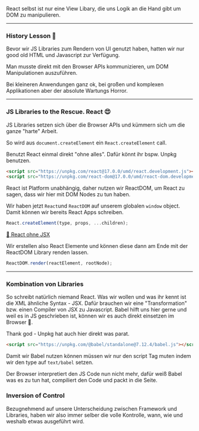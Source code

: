 React selbst ist nur eine View Libary,
die uns Logik an die Hand gibt um DOM zu manipulieren.

---

### History Lesson 👀

Bevor wir JS Libraries zum Rendern von UI genutzt haben,
hatten wir nur good old HTML und Javascript zur Verfügung.

Man musste direkt mit den Browser APIs kommunizieren, um
DOM Manipulationen auszuführen.

Bei kleineren Anwendungen ganz ok, bei großen und komplexen
Applikationen aber der absolute Wartungs Horror.

---

### JS Libraries to the Rescue. React 😍

JS Libraries setzen sich über die Browser APIs und kümmern sich um die ganze "harte" Arbeit.

So wird aus `document.createElement` ein `React.createElement` call.

Benutzt React einmal direkt "ohne alles".
Dafür könnt ihr bspw. Unpkg benutzen.

```html
<script src="https://unpkg.com/react@17.0.0/umd/react.development.js"></script>
<script src="https://unpkg.com/react-dom@17.0.0/umd/react-dom.development.js"></script>
```

React ist Platform unabhängig, daher nutzen wir ReactDOM, um React zu sagen,
dass wir hier mit DOM Nodes zu tun haben.

Wir haben jetzt `React`und `ReactDOM` auf unserem globalen `window` object.
Damit können wir bereits React Apps schreiben.

```javascript
React.createElement(type, props, ...children);
```

[📜 React ohne JSX](https://reactjs.org/docs/react-without-jsx.html)

Wir erstellen also React Elemente und
können diese dann am Ende mit der ReactDOM Library renden lassen.

```javascript
ReactDOM.render(reactElement, rootNode);
```

---

### Kombination von Libraries

So schreibt natürlich niemand React.
Was wir wollen und was ihr kennt ist die XML ähnliche Syntax - JSX. Dafür brauchen wir eine "Transformation" bzw. einen Compiler von JSX zu Javascript. Babel hilft uns hier gerne und weil es in JS geschrieben ist, können wir es auch direkt einsetzen im Browser 🤯.

Thank god - Unpkg hat auch hier direkt was parat.

```html
<script src="https://unpkg.com/@babel/standalone@7.12.4/babel.js"></script>
```

Damit wir Babel nutzen können müssen wir nur den script Tag muten indem wir den type auf `text/babel` setzen.

Der Browser interpretiert den JS Code nun nicht mehr, dafür weiß Babel was es zu tun hat, compiliert den Code und packt in die Seite.

### Inversion of Control

Bezugnehmend auf unsere Unterscheidung zwischen Framework und Libraries,
haben wir also immer selber die volle Kontrolle, wann, wie und weshalb etwas ausgeführt wird.
